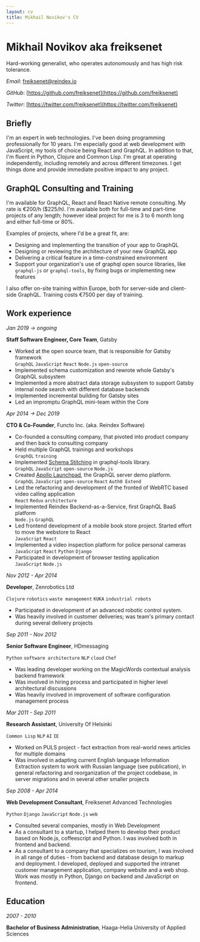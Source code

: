 ```yaml
---
layout: cv
title: Mikhail Novikov's CV
---
```

# Mikhail Novikov aka freiksenet
Hard-working generalist, who operates autonomously and has high risk tolerance.

*Email*: freiksenet@reindex.io

*GitHub*: [https://github.com/freiksenet](https://github.com/freiksenet)

*Twitter*: [https://twitter.com/freiksenet](https://twitter.com/freiksenet)

## Briefly

I'm an expert in web technologies. I've been doing programming professionally for 10 years. I'm especially good at web development with JavaScript, my tools of choice being React and GraphQL. In addition to that, I'm fluent in Python, Clojure and Common Lisp. I'm great at operating independently, including remotely and across different timezones. I get things done and provide immediate positive impact to any project.

## GraphQL Consulting and Training

I'm available for GraphQL, React and React Native remote consulting. My rate is €200/h ($225/h). I'm available both for full-time and part-time projects of any length; however ideal project for me is 3 to 6 month long and either full-time or 80%.

Examples of projects, where I'd be a great fit, are:

* Designing and implementing the transition of your app to GraphQL
* Designing or reviewing the architecture of your new GraphQL app
* Delivering a critical feature in a time-constrained environment
* Support your organization's use of graphql open source libraries, like `graphql-js` or `graphql-tools`, by fixing bugs or implementing new features

I also offer on-site training within Europe, both for server-side and client-side GraphQL. Training costs €7500 per day of training.

## Work experience

*Jan 2019 -> ongoing*

__Staff Software Engineer, Core Team__, Gatsby

- Worked at the open source team, that is responsible for Gatsby framework <br/> `GraphQL` `JavaScript` `React` `Node.js` `open-source`
- Implemented schema customization and rewrote whole Gatsby's GraphQL subsystem
- Implemented a more abstract data storage subsystem to support Gatsby internal node search with different database backends
- Implemented incremental building for Gatsby sites
- Led an impromptu GraphQL mini-team within the Core

*Apr 2014 -> Dec 2019*

__CTO & Co-Founder__, Functo Inc. (aka. Reindex Software)

- Co-founded a consulting company, that pivoted into product company and then back to consulting company
- Held multiple GraphQL trainings and workshops <br/> `GraphQL` `training`
- Implemented [Schema Stitching](https://dev-blog.apollodata.com/graphql-schema-stitching-8af23354ac37) in graphql-tools library. <br/>
`GraphQL` `JavaScript` `open-source` `Node.js`
- Created [Apollo Launchpad](https://dev-blog.apollodata.com/introducing-launchpad-the-graphql-server-demo-platform-cc4e7481fcba), the GraphQL server demo platform. <br/>
`GraphQL` `JavaScript` `open-source` `React` `Auth0 Extend`
- Led the refactoring and development of the fronted of WebRTC based video calling application <br/> `React` `Redux` `architecture`
- Implemented Reindex Backend-as-a-Service, first GraphQL BaaS platform <br/>
`Node.js` `GraphQL`
- Led frontend development of a mobile book store project. Started effort to move the webstore to React <br/> `JavaScript` `React`
- Implemented a video inspection platform for police personal cameras <br/>
`JavaScript` `React` `Python` `Django`
- Participated in development of browser testing application <br/>
`JavaScript` `Node.js`

*Nov 2012 - Apr 2014*

__Developer__, Zenrobotics Ltd

`Clojure` `robotics` `waste management` `KUKA` `industrial robots`

- Participated in development of an advanced robotic control system.
- Was heavily involved in customer deliveries; was team's primary contact during several delivery projects

*Sep 2011 - Nov 2012*

__Senior Software Engineer__, HDmessaging

`Python` `software architecture` `NLP` `cloud` `Chef`

- Was leading developer working on the MagicWords contextual analysis backend framework
- Was involved in hiring process and participated in higher level architectural discussions
- Was heavily involved in improvement of software configuration management process


*Mar 2011 - Sep 2011*

__Research Assistant__, University Of Helsinki

`Common Lisp` `NLP` `AI` `IE`

- Worked on PULS project - fact extraction from real-world news articles for multiple domains
- Was involved in adapting current English language Information Extraction system to work with Russian language (see publication), in general refactoring and reorganization of the project codebase, in server migrations and in several other smaller projects


*Sep 2008 - Apr 2014*

__Web Development Consultant__, Freiksenet Advanced Technologies

`Python` `Django` `JavaScript` `Node.js` `web`

- Consulted several companies, mostly in Web Development
- As a consultant to a startup, I helped them to develop their product based on Node.js, coffeescript and Python. I was involved both in frontend and backend.
- As a consultant to a company that specializes on tourism, I was involved in all range of duties - from backend and database design to markup and deployment. I developed, deployed and supported the intranet customer management application, company website and a web shop. Work was mostly in Python, Django on backend and JavaScript on frontend.



## Education

*2007 - 2010*

__Bachelor of Business Administration__, Haaga-Helia University of Applied Sciences


<!-- ### Footer

Last updated: March 2018 -->
